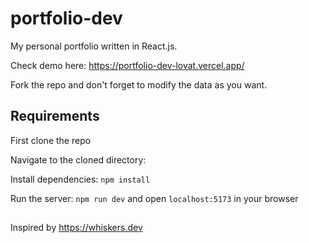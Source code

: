 # portfolio-dev
My personal portfolio written in React.js.

Check demo here: https://portfolio-dev-lovat.vercel.app/

Fork the repo and don't forget to modify the data as you want.

## Requirements
First clone the repo

Navigate to the cloned directory: 

Install dependencies: ``` npm install ```

Run the server: ```npm run dev```
and open `localhost:5173` in  your browser

##
Inspired by https://whiskers.dev